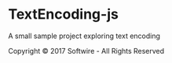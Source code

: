 # TextEncoding-js
A small sample project exploring text encoding

Copyright © 2017 Softwire - All Rights Reserved
